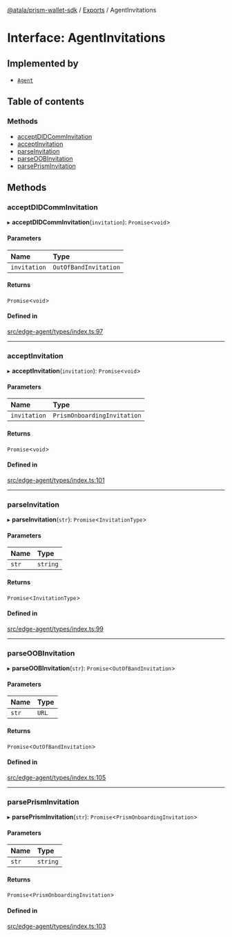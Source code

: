 [@atala/prism-wallet-sdk](../README.md) / [Exports](../modules.md) / AgentInvitations

# Interface: AgentInvitations

## Implemented by

- [`Agent`](../classes/Agent.md)

## Table of contents

### Methods

- [acceptDIDCommInvitation](AgentInvitations.md#acceptdidcomminvitation)
- [acceptInvitation](AgentInvitations.md#acceptinvitation)
- [parseInvitation](AgentInvitations.md#parseinvitation)
- [parseOOBInvitation](AgentInvitations.md#parseoobinvitation)
- [parsePrismInvitation](AgentInvitations.md#parseprisminvitation)

## Methods

### acceptDIDCommInvitation

▸ **acceptDIDCommInvitation**(`invitation`): `Promise`\<`void`\>

#### Parameters

| Name | Type |
| :------ | :------ |
| `invitation` | `OutOfBandInvitation` |

#### Returns

`Promise`\<`void`\>

#### Defined in

[src/edge-agent/types/index.ts:97](https://github.com/input-output-hk/atala-prism-wallet-sdk-ts/blob/a3fc2aa/src/edge-agent/types/index.ts#L97)

___

### acceptInvitation

▸ **acceptInvitation**(`invitation`): `Promise`\<`void`\>

#### Parameters

| Name | Type |
| :------ | :------ |
| `invitation` | `PrismOnboardingInvitation` |

#### Returns

`Promise`\<`void`\>

#### Defined in

[src/edge-agent/types/index.ts:101](https://github.com/input-output-hk/atala-prism-wallet-sdk-ts/blob/a3fc2aa/src/edge-agent/types/index.ts#L101)

___

### parseInvitation

▸ **parseInvitation**(`str`): `Promise`\<`InvitationType`\>

#### Parameters

| Name | Type |
| :------ | :------ |
| `str` | `string` |

#### Returns

`Promise`\<`InvitationType`\>

#### Defined in

[src/edge-agent/types/index.ts:99](https://github.com/input-output-hk/atala-prism-wallet-sdk-ts/blob/a3fc2aa/src/edge-agent/types/index.ts#L99)

___

### parseOOBInvitation

▸ **parseOOBInvitation**(`str`): `Promise`\<`OutOfBandInvitation`\>

#### Parameters

| Name | Type |
| :------ | :------ |
| `str` | `URL` |

#### Returns

`Promise`\<`OutOfBandInvitation`\>

#### Defined in

[src/edge-agent/types/index.ts:105](https://github.com/input-output-hk/atala-prism-wallet-sdk-ts/blob/a3fc2aa/src/edge-agent/types/index.ts#L105)

___

### parsePrismInvitation

▸ **parsePrismInvitation**(`str`): `Promise`\<`PrismOnboardingInvitation`\>

#### Parameters

| Name | Type |
| :------ | :------ |
| `str` | `string` |

#### Returns

`Promise`\<`PrismOnboardingInvitation`\>

#### Defined in

[src/edge-agent/types/index.ts:103](https://github.com/input-output-hk/atala-prism-wallet-sdk-ts/blob/a3fc2aa/src/edge-agent/types/index.ts#L103)
